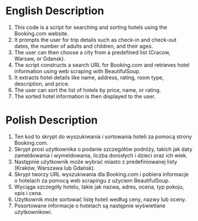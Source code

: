 English Description
=====================
1. This code is a script for searching and sorting hotels using the Booking.com website. 
2. It prompts the user for trip details such as check-in and check-out dates, the number of adults and children, and their ages. 
3. The user can then choose a city from a predefined list (Cracow, Warsaw, or Gdansk). 
4. The script constructs a search URL for Booking.com and retrieves hotel information using web scraping with BeautifulSoup. 
5. It extracts hotel details like name, address, rating, room type, description, and price. 
6. The user can sort the list of hotels by price, name, or rating. 
7. The sorted hotel information is then displayed to the user.

Polish Description
=====================
1. Ten kod to skrypt do wyszukiwania i sortowania hoteli za pomocą strony Booking.com. 
2. Skrypt prosi użytkownika o podanie szczegółów podróży, takich jak daty zameldowania i wymeldowania, liczba dorosłych i dzieci oraz ich wiek. 
3. Następnie użytkownik może wybrać miasto z predefiniowanej listy (Kraków, Warszawa lub Gdańsk). 
4. Skrypt tworzy URL wyszukiwania dla Booking.com i pobiera informacje o hotelach za pomocą web scrapingu z użyciem BeautifulSoup. 
5. Wyciąga szczegóły hotelu, takie jak nazwa, adres, ocena, typ pokoju, opis i cena.
6. Użytkownik może sortować listę hoteli według ceny, nazwy lub oceny. 
7. Posortowane informacje o hotelach są następnie wyświetlane użytkownikowi.
